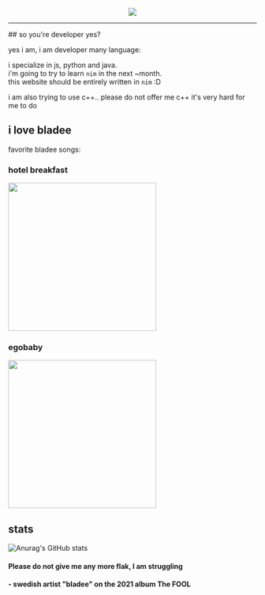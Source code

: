 <p align="center">
		<img src="https://readme-typing-svg.herokuapp.com?color=FF9BD6&size=40&center=true&vCenter=true&width=250&height=56&lines=yourfriend">
</p>
<hr>
## so you're developer yes?

yes i am, i am developer many language:  
  
i specialize in js, python and java.  
i'm going to try to learn `nim` in the next ~month.   
this website should be entirely written in `nim` :D  
 
i am also trying to use c++.. please do not offer me c++ it's very hard for me to do

## i love bladee

favorite bladee songs:

### hotel breakfast
<a href="https://www.youtube.com/watch?v=dCxDI5wI10Q" title="bladee - hotel breakfast">
	<img src="http://img.youtube.com/vi/dCxDI5wI10Q/0.jpg" width="300">
</a>

### egobaby
<a href="https://www.youtube.com/watch?v=gan2BP5gMN4" title="
bladee - egobaby (Official Audio)">
	<img src="http://img.youtube.com/vi/gan2BP5gMN4/0.jpg" width="300">
</a>

## stats

![Anurag's GitHub stats](https://github-readme-stats.vercel.app/api?username=yourfriendoss&bg_color=000000&title_color=FF9BD6&hide_border=true&text_color=ffffff)


#### Please do not give me any more flak, I am struggling   

#### \- swedish artist "bladee" on the 2021 album The FOOL
